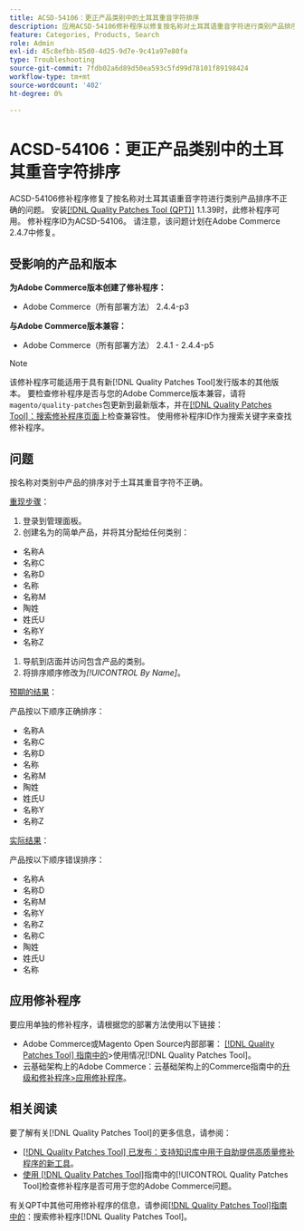 ```yaml
---
title: ACSD-54106：更正产品类别中的土耳其重音字符排序
description: 应用ACSD-54106修补程序以修复按名称对土耳其语重音字符进行类别产品排序不正确的Adobe Commerce问题。
feature: Categories, Products, Search
role: Admin
exl-id: 45c8efbb-85d0-4d25-9d7e-9c41a97e80fa
type: Troubleshooting
source-git-commit: 7fdb02a6d89d50ea593c5fd99d78101f89198424
workflow-type: tm+mt
source-wordcount: '402'
ht-degree: 0%

---
```


# ACSD-54106：更正产品类别中的土耳其重音字符排序

ACSD-54106修补程序修复了按名称对土耳其语重音字符进行类别产品排序不正确的问题。 安装[[!DNL Quality Patches Tool (QPT)]](https://experienceleague.adobe.com/zh-hans/docs/commerce-operations/tools/quality-patches-tool/quality-patches-tool-to-self-serve-quality-patches) 1.1.39时，此修补程序可用。 修补程序ID为ACSD-54106。 请注意，该问题计划在Adobe Commerce 2.4.7中修复。

## 受影响的产品和版本

**为Adobe Commerce版本创建了修补程序：**

* Adobe Commerce（所有部署方法） 2.4.4-p3

**与Adobe Commerce版本兼容：**

* Adobe Commerce（所有部署方法） 2.4.1 - 2.4.4-p5

>[!NOTE]
>
>该修补程序可能适用于具有新[!DNL Quality Patches Tool]发行版本的其他版本。 要检查修补程序是否与您的Adobe Commerce版本兼容，请将`magento/quality-patches`包更新到最新版本，并在[[!DNL Quality Patches Tool]：搜索修补程序页面](https://experienceleague.adobe.com/tools/commerce-quality-patches/index.html?lang=zh-Hans)上检查兼容性。 使用修补程序ID作为搜索关键字来查找修补程序。

## 问题

按名称对类别中产品的排序对于土耳其重音字符不正确。

<u>重现步骤</u>：

1. 登录到管理面板。
1. 创建名为的简单产品，并将其分配给任何类别：

* 名称A
* 名称C
* 名称D
* 名称
* 名称M
* 陶姓
* 姓氏U
* 名称Y
* 名称Z

1. 导航到店面并访问包含产品的类别。
1. 将排序顺序修改为&#x200B;*[!UICONTROL By Name]*。

<u>预期的结果</u>：

产品按以下顺序正确排序：

* 名称A
* 名称C
* 名称D
* 名称
* 名称M
* 陶姓
* 姓氏U
* 名称Y
* 名称Z

<u>实际结果</u>：

产品按以下顺序错误排序：

* 名称A
* 名称D
* 名称M
* 名称Y
* 名称Z
* 名称C
* 陶姓
* 姓氏U
* 名称

## 应用修补程序

要应用单独的修补程序，请根据您的部署方法使用以下链接：

* Adobe Commerce或Magento Open Source内部部署： [[!DNL Quality Patches Tool] 指南中的](/help/tools/quality-patches-tool/usage.md)>使用情况[!DNL Quality Patches Tool]。
* 云基础架构上的Adobe Commerce：云基础架构上的Commerce指南中的[升级和修补程序>应用修补程序](https://experienceleague.adobe.com/docs/commerce-cloud-service/user-guide/develop/upgrade/apply-patches.html?lang=zh-Hans)。

## 相关阅读

要了解有关[!DNL Quality Patches Tool]的更多信息，请参阅：

* [[!DNL Quality Patches Tool] 已发布：支持知识库中用于自助提供高质量修补程序的新工具](https://experienceleague.adobe.com/zh-hans/docs/commerce-operations/tools/quality-patches-tool/quality-patches-tool-to-self-serve-quality-patches)。
* [使用 [!DNL Quality Patches Tool]](/help/tools/quality-patches-tool/patches-available-in-qpt/check-patch-for-magento-issue-with-magento-quality-patches.md)指南中的[!UICONTROL Quality Patches Tool]检查修补程序是否可用于您的Adobe Commerce问题。


有关QPT中其他可用修补程序的信息，请参阅[[!DNL Quality Patches Tool]指南中的](https://experienceleague.adobe.com/tools/commerce-quality-patches/index.html?lang=zh-Hans)：搜索修补程序[!DNL Quality Patches Tool]。
